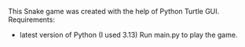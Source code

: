 This Snake game was created with the help of Python Turtle GUI.
Requirements:
 - latest version of Python (I used 3.13)
Run main.py to play the game.
